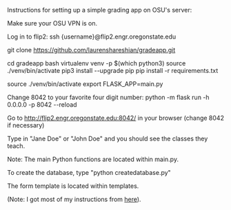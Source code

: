 Instructions for setting up a simple grading app on OSU's server:

Make sure your OSU VPN is on.

Log in to flip2:
ssh {username}@flip2.engr.oregonstate.edu

git clone https://github.com/laurenshareshian/gradeapp.git

cd gradeapp
bash
virtualenv venv -p $(which python3) 
source ./venv/bin/activate
pip3 install --upgrade pip
pip install -r requirements.txt


source ./venv/bin/activate
export FLASK_APP=main.py

Change 8042 to your favorite four digit number:
python -m flask run -h 0.0.0.0 -p 8042 --reload

Go to http://flip2.engr.oregonstate.edu:8042/ in your browser (change 8042 if necessary)

Type in "Jane Doe" or "John Doe" and you should see the classes they teach.

Note: The main Python functions are located within main.py.

To create the database, type "python createdatabase.py"

The form template is located within templates.


(Note: I got most of my instructions from [here](https://github.com/knightsamar/CS340_starter_flask_app)).